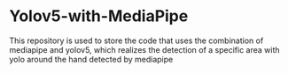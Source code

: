 # Yolov5-with-MediaPipe
This repository is used to store the code that uses the combination of mediapipe and yolov5, which realizes the detection of a specific area with yolo around the hand detected by mediapipe
